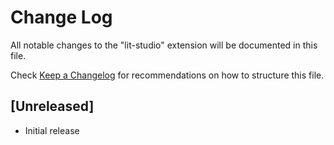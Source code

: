 # Change Log

All notable changes to the "lit-studio" extension will be documented in this file.

Check [Keep a Changelog](http://keepachangelog.com/) for recommendations on how to structure this file.

## [Unreleased]

- Initial release
